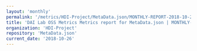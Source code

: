 ```yaml
---
layout: 'monthly'
permalink: '/metrics/HDI-Project/MetaData.json/MONTHLY-REPORT-2018-10-26/'
title: 'DAI Lab OSS Metrics Metrics report for MetaData.json | MONTHLY-REPORT-2018-10-26'
organization: 'HDI-Project'
repository: 'MetaData.json'
current_date: '2018-10-26'
---
```

